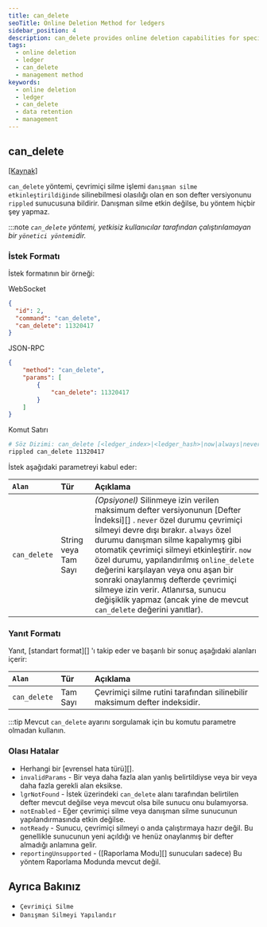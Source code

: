 ```yaml
---
title: can_delete
seoTitle: Online Deletion Method for ledgers
sidebar_position: 4
description: can_delete provides online deletion capabilities for specific ledgers. It communicates the latest ledger version eligible for deletion if advisor deletion is enabled.
tags: 
  - online deletion
  - ledger
  - can_delete
  - management method
keywords: 
  - online deletion
  - ledger
  - can_delete
  - data retention
  - management
---
```


## can_delete
[[Kaynak]](https://github.com/XRPLF/rippled/blob/master/src/ripple/rpc/handlers/CanDelete.cpp "Kaynak")

`can_delete` yöntemi, çevrimiçi silme işlemi `danışman silme etkinleştirildiğinde` silinebilmesi olasılığı olan en son defter versiyonunu `rippled` sunucusuna bildirir. Danışman silme etkin değilse, bu yöntem hiçbir şey yapmaz.

:::note
_`can_delete` yöntemi, yetkisiz kullanıcılar tarafından çalıştırılamayan bir `yönetici yöntemi`dir._

### İstek Formatı

İstek formatının bir örneği:



WebSocket
```json
{
  "id": 2,
  "command": "can_delete",
  "can_delete": 11320417
}
```


JSON-RPC
```json
{
    "method": "can_delete",
    "params": [
        {
            "can_delete": 11320417
        }
    ]
}
```


Komut Satırı
```sh
# Söz Dizimi: can_delete [<ledger_index>|<ledger_hash>|now|always|never]
rippled can_delete 11320417
```




İstek aşağıdaki parametreyi kabul eder:

| `Alan`      | Tür              | Açıklama                               |
|:-------------|:------------------|:------------------------------------------|
| `can_delete` | String veya Tam Sayı | _(Opsiyonel)_ Silinmeye izin verilen maksimum defter versiyonunun [Defter İndeksi][] . `never` özel durumu çevrimiçi silmeyi devre dışı bırakır. `always` özel durumu danışman silme kapalıymış gibi otomatik çevrimiçi silmeyi etkinleştirir. `now` özel durumu, yapılandırılmış `online_delete` değerini karşılayan veya onu aşan bir sonraki onaylanmış defterde çevrimiçi silmeye izin verir. Atlanırsa, sunucu değişiklik yapmaz (ancak yine de mevcut `can_delete` değerini yanıtlar). |

### Yanıt Formatı

Yanıt, [standart format][] 'ı takip eder ve başarılı bir sonuç aşağıdaki alanları içerir:

| `Alan`      | Tür    | Açıklama                                         |
|:-------------|:--------|:----------------------------------------------------|
| `can_delete` | Tam Sayı | Çevrimiçi silme rutini tarafından silinebilir maksimum defter indeksidir. |

:::tip
Mevcut `can_delete` ayarını sorgulamak için bu komutu parametre olmadan kullanın.

### Olası Hatalar

- Herhangi bir [evrensel hata türü][].
- `invalidParams` - Bir veya daha fazla alan yanlış belirtildiyse veya bir veya daha fazla gerekli alan eksikse.
- `lgrNotFound` - İstek üzerindeki `can_delete` alanı tarafından belirtilen defter mevcut değilse veya mevcut olsa bile sunucu onu bulamıyorsa.
- `notEnabled` - Eğer çevrimiçi silme veya danışman silme sunucunun yapılandırmasında etkin değilse.
- `notReady` - Sunucu, çevrimiçi silmeyi o anda çalıştırmaya hazır değil. Bu genellikle sunucunun yeni açıldığı ve henüz onaylanmış bir defter almadığı anlamına gelir.
- `reportingUnsupported` - ([Raporlama Modu][] sunucuları sadece) Bu yöntem Raporlama Modunda mevcut değil.

## Ayrıca Bakınız

- `Çevrimiçi Silme`
- `Danışman Silmeyi Yapılandır`

